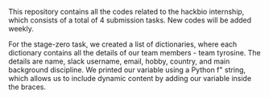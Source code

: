 This repository contains all the codes related to the hackbio internship, which consists of a total of 4 submission tasks. New codes will be added weekly.

For the stage-zero task, we created a list of dictionaries, where each dictionary contains all the details of our team members - team tyrosine. The details are name, slack username, email, hobby, country, and main background discipline. We printed our variable using a Python f" string, which allows us to include dynamic content by adding our variable inside the braces.    
